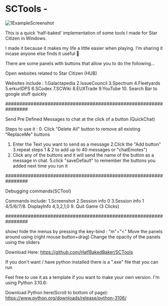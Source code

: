 # SCTools -

![1ExampleScreenshot](https://user-images.githubusercontent.com/71772783/222969300-9ab5e3b2-bb33-4c0b-960f-9d327dc10ce2.png)


This is a quick 'half-baked' implementation of some tools I made for Star Citizen in Windows.

I made it because it makes my life a little easier when playing.  I'm sharing it incase anyone else finds it useful :slightly_smiling_face: 

There are some panels with buttons that allow you to do the following...

Open websites related to Star Citizen (HUB)

Websites include : 
1.Galactapedia
2.IssueCouncil
3.Spectrum
4.Fleetyards
5.erkurlDPS
6.SCodex
7.SCWiki
8.EUXTrade
9.YouTube
10. Search Bar to google stuff quickly 

################################################################

Send Pre Defined Messages to chat at the click of a button (QuickChat) 

Steps to use it :
0. Click "Delete All" button to remove all existing "ReplaceMe" buttons
1. Enter the Text you want to send as a message 
2.Click the "Add button"
3.repeat steps 1 & 2 to add up to 40 messages or "chatEmotes")
4. Click any of the buttons and it will send the name of the button as a message in chat. 
5.click "saveDefault" to remember the buttons you added next time you run it 

################################################################

Debugging commands(SCTool)

Commands include:
1.Screenshot
2.Session info 0
3.Session info 1
4/5/6/7/8. DisplayInfo 4,3,2,1,0 
9. Quit Game (3 Clicks)

################################################################


show/ hide the menus by pressing the key-bind : "m"+"<" 
Move the panels around using (right mouse button+drag)
Change the opacity of the panels using the sliders 


Download Here:
https://github.com/HalfBakedBaker/SCTools  

If you don't want / have python installed there is a ".exe" file that you can run  

Feel free to use it as a template if you want to make your own version. I'm using Python 3.10.6:

Download Python here(Scroll to bottom of page): https://www.python.org/downloads/release/python-3106/ 
